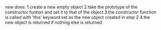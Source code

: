 new does:
    1.create a new empty object
    2.take the prototype of the constructor funtion and set it to that of the object
    3.the constructor function is called with 'this' keyword set as the new object created in step 2
    4.the new object is returned if nothing else is returned